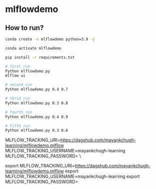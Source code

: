 # mlflowdemo



## How to run?

```bash
conda create -n mlflowdemo python=3.9 -y
```

```bash
conda activate mlflowdemo
```

```bash
pip install -r requirements.txt
```

```bash
# first run
Python mlflowdemo.py
mlflow ui

# second run
Python mlflowdemo.py 0.4 0.7

# thrid run
Python mlflowdemo.py 0.3 0.8

# fourth run
Python mlflowdemo.py 0.4 0.9

# fifth run
Python mlflowdemo.py 0.3 0.6

```

MLFLOW_TRACKING_URI=https://dagshub.com/mayankchugh-learning/mlflowdemo.mlflow \
MLFLOW_TRACKING_USERNAME=mayankchugh-learning \
MLFLOW_TRACKING_PASSWORD= \


export MLFLOW_TRACKING_URI=https://dagshub.com/mayankchugh-learning/mlflowdemo.mlflow
export MLFLOW_TRACKING_USERNAME=mayankchugh-learning
export MLFLOW_TRACKING_PASSWORD=


